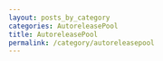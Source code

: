 ```yaml
---
layout: posts_by_category
categories: AutoreleasePool
title: AutoreleasePool
permalink: /category/autoreleasepool
---
```

